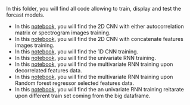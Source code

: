 In this folder, you will find all code allowing to train, display and test the forcast models.
* In this [notebook](Copie_de_Cnn_2D.ipynb), you will find the 2D CNN with either autocorrelation matrix or spectrogram images training.
* In this [notebook](Cnn_2D.ipynb), you will find the 2D CNN with concatenate features images training.
* In this [notebook](model_cnn_to_predict.ipynb), you will find the 1D CNN training.
* In this [notebook](RNN_univariate_to_forecast.ipynb), you will find the univariate RNN training.
* In this [notebook](prediction_power_lstm_multi.ipynb), you will find the multivariate RNN training upon decorrelated features data.
* In this [notebook](prediction_power_lstm_multi.ipynb), you will find the multivariate RNN training upon Random forest regressor selected features data.
* In this [notebook](prediction_power_lstm_iterate.ipynb), you will find the an univariate RNN training reitarate upon different train set coming from the big dataframe.
